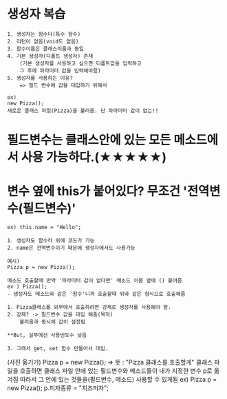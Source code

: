# 생성자 복습
    1. 생성자는 함수다(특수 함수)
    2. 리턴이 없음(void도 없음)
    3. 함수이름은 클래스이름과 동일
    4. 기본 생성자(디폴트 생성자) 존재
        (기본 생성자를 사용하고 싶으면 디폴트값을 입력하고 
        그 후에 파라미터 값을 입력해야함)
    5. 생성자를 사용하는 이유?
        => 필드 변수에 값을 대입하기 위해서
    
    ex)
    new Pizza();
    새로운 클래스 파일(Pizza)을 불러옴. 단 파라미터 값이 없는!!

# 필드변수는 클래스안에 있는 모든 메소드에서 사용 가능하다.(★★★★★)
    
# 변수 옆에 this가 붙어있다? 무조건 '전역변수(필드변수)' 
    ex) this.name = "Hello";

    1. 생성자도 함수라 위에 코드가 가능
    2. name은 전역변수이기 때문에 생성자에서도 사용가능

    예시)
    Pizza p = new Pizza();
    
    메소드 호출할때 만약 '파라미터 값이 없다면' 메소드 이름 옆에 () 붙여줌
    ex ) Pizza();
    - 생성자도 메소드와 같은 '함수'니까 호출할때 위와 같은 형식으로 호출해줌

    1. Pizza클래스를 외부에서 호출하려면 강제로 생성자를 사용해야 함.
    2. 강제? -> 필드변수 값을 대입 해줌(목적)
        불러옴과 동시에 값이 설정됨

    **But, 실무에선 사용빈도수 낮음

    3. 그래서 get, set 함수 만들어서 대입.
 


(사진 옮기기)
    Pizza p = new Pizza(); => 뜻 : "Pizza 클래스를 호출할게"
    클래스 파일을 호출하면 클래스 파일 안에 있는 필드변수와 메소드들이 
    내가 지정한 변수 p로 옮겨짐
    따라서 그 안에 있는 것들을(필드변수, 메소드) 사용할 수 있게됨
    ex) Pizza p = new Pizza();
        p.피자종류 = "치즈피자";
         